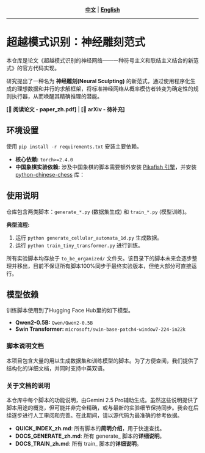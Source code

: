 <div align="center">

**[中文](./README.md)** | **[English](./README_en.md)**

</div>

---
# 超越模式识别：神经雕刻范式

本仓库是论文《超越模式识别的神经网络——一种符号主义和联结主义结合的新范式》的官方代码实现。

研究提出了一种名为 **神经雕刻(Neural Sculpting)** 的新范式，通过使用程序化生成的理想数据和并行的求解框架，将标准神经网络从概率模仿者转变为确定性的规则执行器，从而唤醒其精确推理的潜能。

**[📜 阅读论文 - paper_zh.pdf]** | **[🚀 arXiv - 待补充]**

## 环境设置

使用 `pip install -r requirements.txt` 安装主要依赖。

*   **核心依赖:** `torch>=2.4.0`
*   **中国象棋实验依赖:** 涉及中国象棋的脚本需要额外安装 [Pikafish 引擎](https://www.pikafish.com/)，并安装 [python-chinese-chess](https://github.com/windshadow233/python-chinese-chess) 库：

## 使用说明

仓库包含两类脚本：`generate_*.py` (数据集生成) 和 `train_*.py` (模型训练)。

**典型流程:**
1.  运行 `python generate_cellular_automata_1d.py` 生成数据。
2.  运行 `python train_tiny_transformer.py` 进行训练。

所有实验脚本均存放于 `to_be_organized/` 文件夹。该目录下的脚本未来会逐步整理并移出，目前不保证所有脚本100%同步于最终实验版本，但绝大部分可直接运行。

## 模型依赖

训练脚本使用到了Hugging Face Hub里的如下模型。

*   **Qwen2-0.5B:** `Qwen/Qwen2-0.5B`
*   **Swin Transformer:** `microsoft/swin-base-patch4-window7-224-in22k`

### 脚本说明文档

本项目包含大量的用以生成数据集和训练模型的脚本。为了方便查阅，我们提供了结构化的详细文档，并同时支持中英双语。

### 关于文档的说明

本仓库中每个脚本的功能说明，由Gemini 2.5 Pro辅助生成。虽然这些说明提供了脚本用途的概览，但可能并非完全精确，或与最新的实验细节保持同步。我会在后续逐步进行人工审阅和完善。在此期间，请以源代码为最准确的参考依据。

- **QUICK_INDEX_zh.md**: 所有脚本的**简明介绍**，用于快速查找。
- **DOCS_GENERATE_zh.md**: 所有 generate_ 脚本的**详细说明**。
- **DOCS_TRAIN_zh.md**: 所有 train_ 脚本的**详细说明**。